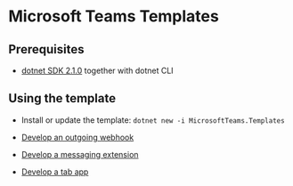 # Microsoft Teams Templates

## Prerequisites

* [dotnet SDK 2.1.0](https://www.microsoft.com/net/core) together with dotnet CLI

## Using the template

* Install or update the template: `dotnet new -i MicrosoftTeams.Templates`

* [Develop an outgoing webhook](docs/webhook.md)
* [Develop a messaging extension](docs/messagingextension.md)
* [Develop a tab app](docs/tab.md)
